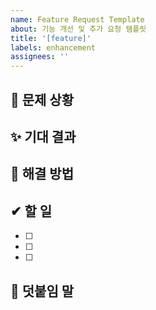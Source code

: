 ```yaml
---
name: Feature Request Template
about: 기능 개선 및 추가 요청 템플릿
title: '[feature]'
labels: enhancement
assignees: ''
---
```


## 🤷 문제 상황

<!-- 어떤 문제가 발생했으며, 이것이 왜 문제인가요? -->

## ✨ 기대 결과

<!-- 어떤 기능 개선/추가를 요청하시나요? -->

## 🔨 해결 방법

<!-- 해당 기능을 개선/추가하려면 어떻게 해야 되나요? -->

## ✔ 할 일

- [ ] <!-- To-do 1 -->
- [ ] <!-- To-do 2 -->
- [ ] <!-- To-do 3 -->

## 👄 덧붙임 말

<!-- 추가로 이에 관한 무엇이든 자유롭게 말해주세요. -->

